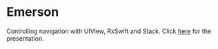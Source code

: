 # Emerson
Controlling navigation with UIView, RxSwift and Stack. Click [here](https://medium.com/@smalam119/navigation-control-with-uiview-stack-and-rxswift-7750204bdc57) for the presentation.
